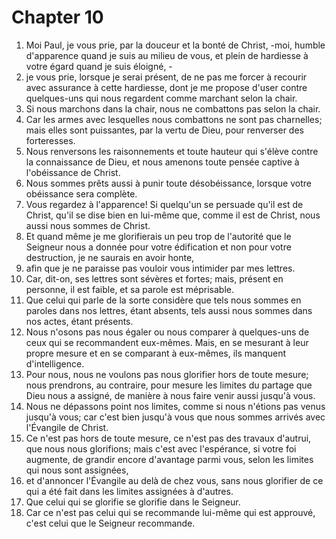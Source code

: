 # Chapter 10

1. Moi Paul, je vous prie, par la douceur et la bonté de Christ, -moi, humble d'apparence quand je suis au milieu de vous, et plein de hardiesse à votre égard quand je suis éloigné, -
2. je vous prie, lorsque je serai présent, de ne pas me forcer à recourir avec assurance à cette hardiesse, dont je me propose d'user contre quelques-uns qui nous regardent comme marchant selon la chair.
3. Si nous marchons dans la chair, nous ne combattons pas selon la chair.
4. Car les armes avec lesquelles nous combattons ne sont pas charnelles; mais elles sont puissantes, par la vertu de Dieu, pour renverser des forteresses.
5. Nous renversons les raisonnements et toute hauteur qui s'élève contre la connaissance de Dieu, et nous amenons toute pensée captive à l'obéissance de Christ.
6. Nous sommes prêts aussi à punir toute désobéissance, lorsque votre obéissance sera complète.
7. Vous regardez à l'apparence! Si quelqu'un se persuade qu'il est de Christ, qu'il se dise bien en lui-même que, comme il est de Christ, nous aussi nous sommes de Christ.
8. Et quand même je me glorifierais un peu trop de l'autorité que le Seigneur nous a donnée pour votre édification et non pour votre destruction, je ne saurais en avoir honte,
9. afin que je ne paraisse pas vouloir vous intimider par mes lettres.
10. Car, dit-on, ses lettres sont sévères et fortes; mais, présent en personne, il est faible, et sa parole est méprisable.
11. Que celui qui parle de la sorte considère que tels nous sommes en paroles dans nos lettres, étant absents, tels aussi nous sommes dans nos actes, étant présents.
12. Nous n'osons pas nous égaler ou nous comparer à quelques-uns de ceux qui se recommandent eux-mêmes. Mais, en se mesurant à leur propre mesure et en se comparant à eux-mêmes, ils manquent d'intelligence.
13. Pour nous, nous ne voulons pas nous glorifier hors de toute mesure; nous prendrons, au contraire, pour mesure les limites du partage que Dieu nous a assigné, de manière à nous faire venir aussi jusqu'à vous.
14. Nous ne dépassons point nos limites, comme si nous n'étions pas venus jusqu'à vous; car c'est bien jusqu'à vous que nous sommes arrivés avec l'Évangile de Christ.
15. Ce n'est pas hors de toute mesure, ce n'est pas des travaux d'autrui, que nous nous glorifions; mais c'est avec l'espérance, si votre foi augmente, de grandir encore d'avantage parmi vous, selon les limites qui nous sont assignées,
16. et d'annoncer l'Évangile au delà de chez vous, sans nous glorifier de ce qui a été fait dans les limites assignées à d'autres.
17. Que celui qui se glorifie se glorifie dans le Seigneur.
18. Car ce n'est pas celui qui se recommande lui-même qui est approuvé, c'est celui que le Seigneur recommande.

